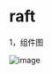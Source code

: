 # raft
1，组件图

![image](https://user-images.githubusercontent.com/105574077/169656408-1ef0b3c0-5e50-4668-85aa-f159560621f1.png)
